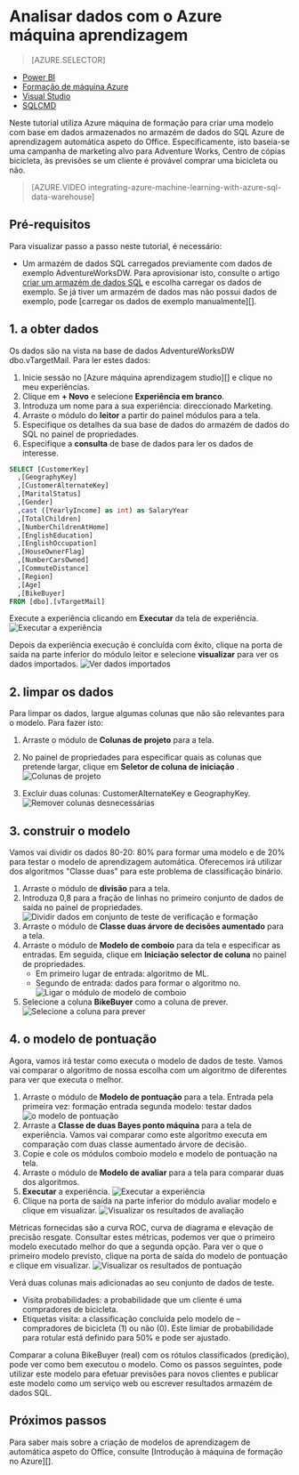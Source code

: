 <properties
   pageTitle="Analisar dados com o Azure máquina aprendizagem | Microsoft Azure"
   description="Utilize o Azure máquina de formação para criar uma modelo com base em dados armazenados no armazém de dados do SQL Azure de aprendizagem automática aspeto do Office."
   services="sql-data-warehouse"
   documentationCenter="NA"
   authors="kevinvngo"
   manager="barbkess"
   editor=""/>

<tags
   ms.service="sql-data-warehouse"
   ms.devlang="NA"
   ms.topic="get-started-article"
   ms.tgt_pltfrm="NA"
   ms.workload="data-services"
   ms.date="09/14/2016"
   ms.author="kevin;barbkess;sonyama"/>

# <a name="analyze-data-with-azure-machine-learning"></a>Analisar dados com o Azure máquina aprendizagem

> [AZURE.SELECTOR]
- [Power BI](sql-data-warehouse-get-started-visualize-with-power-bi.md)
- [Formação de máquina Azure](sql-data-warehouse-get-started-analyze-with-azure-machine-learning.md)
- [Visual Studio](sql-data-warehouse-query-visual-studio.md)
- [SQLCMD](sql-data-warehouse-get-started-connect-sqlcmd.md) 

Neste tutorial utiliza Azure máquina de formação para criar uma modelo com base em dados armazenados no armazém de dados do SQL Azure de aprendizagem automática aspeto do Office. Especificamente, isto baseia-se uma campanha de marketing alvo para Adventure Works, Centro de cópias bicicleta, às previsões se um cliente é provável comprar uma bicicleta ou não.

> [AZURE.VIDEO integrating-azure-machine-learning-with-azure-sql-data-warehouse]


## <a name="prerequisites"></a>Pré-requisitos
Para visualizar passo a passo neste tutorial, é necessário:

- Um armazém de dados SQL carregados previamente com dados de exemplo AdventureWorksDW. Para aprovisionar isto, consulte o artigo [criar um armazém de dados SQL][] e escolha carregar os dados de exemplo. Se já tiver um armazém de dados mas não possui dados de exemplo, pode [carregar os dados de exemplo manualmente][].

## <a name="1-get-data"></a>1. a obter dados
Os dados são na vista na base de dados AdventureWorksDW dbo.vTargetMail. Para ler estes dados:

1. Inicie sessão no [Azure máquina aprendizagem studio][] e clique no meu experiências.
2. Clique em **+ Novo** e selecione **Experiência em branco**.
3. Introduza um nome para a sua experiência: direccionado Marketing.
4. Arraste o módulo do **leitor** a partir do painel módulos para a tela.
5. Especifique os detalhes da sua base de dados do armazém de dados do SQL no painel de propriedades.
6. Especifique a **consulta** de base de dados para ler os dados de interesse.

```sql
SELECT [CustomerKey]
  ,[GeographyKey]
  ,[CustomerAlternateKey]
  ,[MaritalStatus]
  ,[Gender]
  ,cast ([YearlyIncome] as int) as SalaryYear
  ,[TotalChildren]
  ,[NumberChildrenAtHome]
  ,[EnglishEducation]
  ,[EnglishOccupation]
  ,[HouseOwnerFlag]
  ,[NumberCarsOwned]
  ,[CommuteDistance]
  ,[Region]
  ,[Age]
  ,[BikeBuyer]
FROM [dbo].[vTargetMail]
```

Execute a experiência clicando em **Executar** da tela de experiência.
![Executar a experiência][1]


Depois da experiência execução é concluída com êxito, clique na porta de saída na parte inferior do módulo leitor e selecione **visualizar** para ver os dados importados.
![Ver dados importados][3]


## <a name="2-clean-the-data"></a>2. limpar os dados
Para limpar os dados, largue algumas colunas que não são relevantes para o modelo. Para fazer isto:

1. Arraste o módulo de **Colunas de projeto** para a tela.
2. No painel de propriedades para especificar quais as colunas que pretende largar, clique em **Seletor de coluna de iniciação** .
![Colunas de projeto][4]

3. Excluir duas colunas: CustomerAlternateKey e GeographyKey.
![Remover colunas desnecessárias][5]


## <a name="3-build-the-model"></a>3. construir o modelo
Vamos vai dividir os dados 80-20: 80% para formar uma modelo e de 20% para testar o modelo de aprendizagem automática. Oferecemos irá utilizar dos algoritmos "Classe duas" para este problema de classificação binário.

1. Arraste o módulo de **divisão** para a tela.
2. Introduza 0,8 para a fração de linhas no primeiro conjunto de dados de saída no painel de propriedades.
![Dividir dados em conjunto de teste de verificação e formação][6]
3. Arraste o módulo de **Classe duas árvore de decisões aumentado** para a tela.
4. Arraste o módulo de **Modelo de comboio** para da tela e especificar as entradas. Em seguida, clique em **Iniciação selector de coluna** no painel de propriedades.
      - Em primeiro lugar de entrada: algoritmo de ML.
      - Segundo de entrada: dados para formar o algoritmo no.
![Ligar o módulo de modelo de comboio][7]
5. Selecione a coluna **BikeBuyer** como a coluna de prever.
![Selecione a coluna para prever][8]


## <a name="4-score-the-model"></a>4. o modelo de pontuação
Agora, vamos irá testar como executa o modelo de dados de teste. Vamos vai comparar o algoritmo de nossa escolha com um algoritmo de diferentes para ver que executa o melhor.

1. Arraste o módulo de **Modelo de pontuação** para a tela.
    Entrada pela primeira vez: formação entrada segunda modelo: testar dados ![o modelo de pontuação][9]
2. Arraste a **Classe de duas Bayes ponto máquina** para a tela de experiência. Vamos vai comparar como este algoritmo executa em comparação com duas classe aumentado árvore de decisão.
3. Copie e cole os módulos comboio modelo e modelo de pontuação na tela.
4. Arraste o módulo de **Modelo de avaliar** para a tela para comparar duas dos algoritmos.
5. **Executar** a experiência.
![Executar a experiência][10]
6. Clique na porta de saída na parte inferior do módulo avaliar modelo e clique em visualizar.
![Visualizar os resultados de avaliação][11]

Métricas fornecidas são a curva ROC, curva de diagrama e elevação de precisão resgate. Consultar estes métricas, podemos ver que o primeiro modelo executado melhor do que a segunda opção. Para ver o que o primeiro modelo previsto, clique na porta de saída do modelo de pontuação e clique em visualizar.
![Visualizar os resultados de pontuação][12]

Verá duas colunas mais adicionadas ao seu conjunto de dados de teste.

- Visita probabilidades: a probabilidade que um cliente é uma compradores de bicicleta.
- Etiquetas visita: a classificação concluída pelo modelo de – compradores de bicicleta (1) ou não (0). Este limiar de probabilidade para rotular está definido para 50% e pode ser ajustado.

Comparar a coluna BikeBuyer (real) com os rótulos classificados (predição), pode ver como bem executou o modelo. Como os passos seguintes, pode utilizar este modelo para efetuar previsões para novos clientes e publicar este modelo como um serviço web ou escrever resultados armazém de dados SQL.

## <a name="next-steps"></a>Próximos passos

Para saber mais sobre a criação de modelos de aprendizagem de automática aspeto do Office, consulte [Introdução à máquina de formação no Azure][].

<!--Image references-->
[1]: media/sql-data-warehouse-get-started-analyze-with-azure-machine-learning/img1_reader.png
[2]: media/sql-data-warehouse-get-started-analyze-with-azure-machine-learning/img2_visualize.png
[3]: media/sql-data-warehouse-get-started-analyze-with-azure-machine-learning/img3_readerdata.png
[4]: media/sql-data-warehouse-get-started-analyze-with-azure-machine-learning/img4_projectcolumns.png
[5]: media/sql-data-warehouse-get-started-analyze-with-azure-machine-learning/img5_columnselector.png
[6]: media/sql-data-warehouse-get-started-analyze-with-azure-machine-learning/img6_split.png
[7]: media/sql-data-warehouse-get-started-analyze-with-azure-machine-learning/img7_train.png
[8]: media/sql-data-warehouse-get-started-analyze-with-azure-machine-learning/img8_traincolumnselector.png
[9]: media/sql-data-warehouse-get-started-analyze-with-azure-machine-learning/img9_score.png
[10]: media/sql-data-warehouse-get-started-analyze-with-azure-machine-learning/img10_evaluate.png
[11]: media/sql-data-warehouse-get-started-analyze-with-azure-machine-learning/img11_evalresults.png
[12]: media/sql-data-warehouse-get-started-analyze-with-azure-machine-learning/img12_scoreresults.png


<!--Article references-->
[Azure studio de aprendizagem automática]:https://studio.azureml.net/
[Introdução a um computador aprendizagem no Azure]:https://azure.microsoft.com/documentation/articles/machine-learning-what-is-machine-learning/
[carregar manualmente dados de exemplo]: sql-data-warehouse-load-sample-databases.md
[Criar um armazém de dados SQL]: sql-data-warehouse-get-started-provision.md
